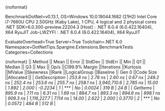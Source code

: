 {noformat}

BenchmarkDotNet=v0.13.1, OS=Windows 10.0.19044.1682 (21H2)
Intel Core i7-7660U CPU 2.50GHz (Kaby Lake), 1 CPU, 4 logical and 2 physical cores
.NET SDK=6.0.300-preview.22204.3
  [Host]     : .NET 6.0.4 (6.0.422.16404), X64 RyuJIT
  Job-LWZYFI : .NET 6.0.4 (6.0.422.16404), X64 RyuJIT

EvaluateOverhead=True  Server=True  Toolchain=.NET 6.0  
Namespace=DotNetTips.Spargine.Extensions.BenchmarkTests  Categories=Collections  

{noformat}
||        Method ||    Mean ||  Error || StdDev || StdErr ||     Min ||      Q1 ||  Median ||      Q3 ||     Max ||       Op/s ||CI99.9% Margin ||Iterations ||Kurtosis ||MValue ||Skewness ||Rank ||LogicalGroup ||Baseline || Gen 0 ||Code Size ||Allocated ||
| *GetDescription* | *253.8 ns* | *2.78 ns* | *2.60 ns* | *0.67 ns* | *249.2 ns* | *252.4 ns* | *253.6 ns* | *255.7 ns* | *258.1 ns* | *3,940,710.6* |       *2.785 ns* |      *15.00* |    *1.892* |  *2.000* |  *-0.2234* |    *1* |            *** |       *No* | *0.0024* |     *319 B* |      *24 B* |
|       *GetItems* | *895.9 ns* | *7.11 ns* | *6.31 ns* | *1.69 ns* | *884.7 ns* | *893.3 ns* | *894.6 ns* | *898.1 ns* | *909.3 ns* | *1,116,227.7* |       *7.114 ns* |      *14.00* |    *2.622* |  *2.000* |   *0.3770* |    *2* |            *** |       *No* | *0.0572* |     *484 B* |     *512 B* |
